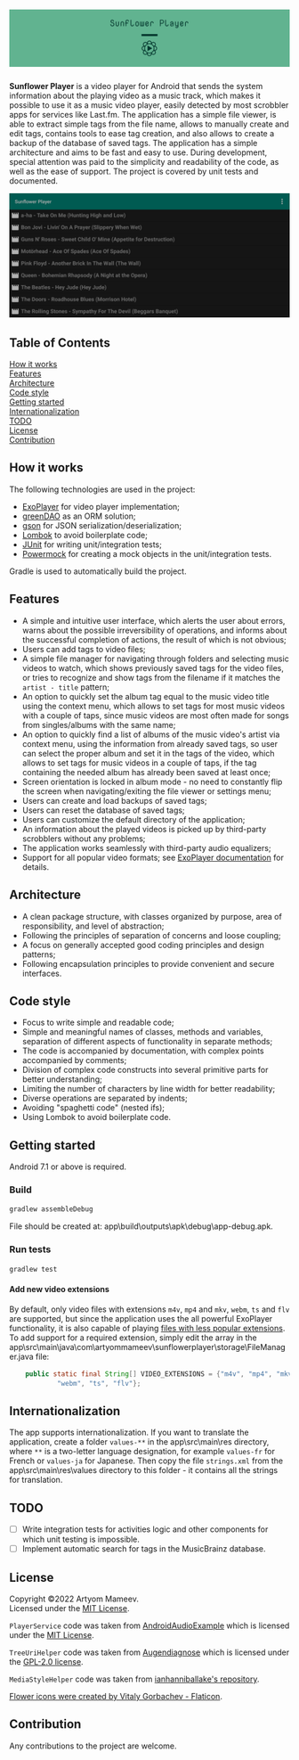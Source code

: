 <a name="readme"/>

# ![Logo](readme/logo-all/github_cover_logo.png)

**Sunflower Player** is a video player for Android that sends the system
information about the playing video as a music track, which makes it possible to
use it as a music video player, easily detected by most scrobbler apps for
services like Last.fm. The application has a simple file viewer, is able to
extract simple tags from the file name, allows to manually create and edit tags,
contains tools to ease tag creation, and also allows to create a backup of the
database of saved tags. The application has a simple architecture and aims to be
fast and easy to use. During development, special attention was paid to the
simplicity and readability of the code, as well as the ease of support. The
project is covered by unit tests and documented.

<p align="center">
  <img width="540px" src="readme/screenshot-main.png">
</p>

## Table of Contents

[How it works](#how-it-works)  
[Features](#features)  
[Architecture](#architecture)  
[Code style](#style)  
[Getting started](#getting-started)  
[Internationalization](#internationalization)  
[TODO](#todo)  
[License](#license)  
[Contribution](#contribution)

<a name="how-it-works"/>

## How it works

The following technologies are used in the project:

- [ExoPlayer](https://github.com/google/ExoPlayer) for video player
  implementation;
- [greenDAO](https://github.com/greenrobot/greenDAO) as an ORM solution;
- [gson](https://github.com/google/gson) for JSON serialization/deserialization;
- [Lombok](https://projectlombok.org) to avoid boilerplate code;
- [JUnit](https://junit.org/junit5/) for writing unit/integration tests;
- [Powermock](https://github.com/powermock/powermock) for creating a mock objects
  in the unit/integration tests.

Gradle is used to automatically build the project.

<a name="features"/>

## Features

- A simple and intuitive user interface, which alerts the user about errors,
  warns about the possible irreversibility of operations, and informs about the
  successful completion of actions, the result of which is not obvious;
- Users can add tags to video files;
- A simple file manager for navigating through folders and selecting music
  videos to watch, which shows previously saved tags for the video files, or
  tries to recognize and show tags from the filename if it matches
  the `artist - title` pattern;
- An option to quickly set the album tag equal to the music video title using
  the context menu, which allows to set tags for most music videos with a couple
  of taps, since music videos are most often made for songs from singles/albums
  with the same name;
- An option to quickly find a list of albums of the music video's artist via
  context menu, using the information from already saved tags, so user
  can select the proper album and set it in the tags of the video, which
  allows to set tags for music videos in a couple of taps, if the tag
  containing the needed album has already been saved at least once;
- Screen orientation is locked in album mode - no need to constantly flip the
  screen when navigating/exiting the file viewer or settings menu;
- Users can create and load backups of saved tags;
- Users can reset the database of saved tags;
- Users can customize the default directory of the application;
- An information about the played videos is picked up by third-party scrobblers
  without any problems;
- The application works seamlessly with third-party audio equalizers;
- Support for all popular video formats;
  see [ExoPlayer documentation](https://exoplayer.dev/supported-formats.html)
  for details.

<a name="architecture"/>

## Architecture

- A clean package structure, with classes organized by purpose, area of
  responsibility, and level of abstraction;
- Following the principles of separation of concerns and loose coupling;
- A focus on generally accepted good coding principles and design patterns;
- Following encapsulation principles to provide convenient and secure
  interfaces.

<a name="style"/>

## Code style

- Focus to write simple and readable code;
- Simple and meaningful names of classes, methods and variables, separation of
  different aspects of functionality in separate methods;
- The code is accompanied by documentation, with complex points accompanied by
  comments;
- Division of complex code constructs into several primitive parts for better
  understanding;
- Limiting the number of characters by line width for better readability;
- Diverse operations are separated by indents;
- Avoiding "spaghetti code" (nested ifs);
- Using Lombok to avoid boilerplate code.

<a name="getting-started"/>

## Getting started

Android 7.1 or above is required.

### Build

```bash
gradlew assembleDebug
```

File should be created at: app\build\outputs\apk\debug\app-debug.apk.

### Run tests

```bash
gradlew test
```

#### Add new video extensions

By default, only video files with extensions `m4v`, `mp4` and `mkv`, `webm`,
`ts` and `flv` are supported, but since the application uses the all powerful
ExoPlayer functionality, it is also capable of
playing [files with less popular extensions](https://exoplayer.dev/supported-formats.html).
To add support for a required extension, simply edit the array in the
app\src\main\java\com\artyommameev\sunflowerplayer\storage\FileManager.java
file:

```java
    public static final String[] VIDEO_EXTENSIONS = {"m4v", "mp4", "mkv",
            "webm", "ts", "flv"};
```

<a name="internationalization"/>

## Internationalization

The app supports internationalization. If you want to translate the application,
create a folder `values-**` in the app\src\main\res directory, where `**` is a
two-letter language designation, for example `values-fr` for French
or `values-ja` for Japanese. Then copy the file `strings.xml` from the
app\src\main\res\values directory to this folder - it contains all the strings
for translation.

<a name="todo"/>

## TODO

- [ ] Write integration tests for activities logic and other components for
  which unit testing is impossible.
- [ ] Implement automatic search for tags in the MusicBrainz database.

<a name="license"/>

## License

Copyright ©2022 Artyom Mameev.  
Licensed under the [MIT License](https://opensource.org/licenses/MIT).

`PlayerService` code was taken from
[AndroidAudioExample](https://github.com/SergeyVinyar/AndroidAudioExample)
which is licensed under the
[MIT License](https://opensource.org/licenses/MIT).

`TreeUriHelper` code was taken from
[Augendiagnose](https://github.com/jeisfeld/Augendiagnose)
which is licensed under the
[GPL-2.0 license](https://www.gnu.org/licenses/old-licenses/gpl-2.0.en.html).

`MediaStyleHelper` code was taken from
[ianhanniballake's repository](https://gist.github.com/ianhanniballake/47617ec3488e0257325c).

<a href="https://www.flaticon.com/free-icons/flower" title="flower icons">Flower
icons were created by Vitaly Gorbachev - Flaticon</a>.

<a name="contribution"/>

## Contribution

Any contributions to the project are welcome.
